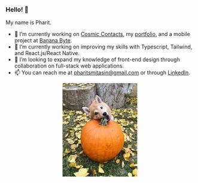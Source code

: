 ### Hello! 👋

My name is Pharit.

- 🔭 I’m currently working on [Cosmic Contacts](https://github.com/CoderSolian/Cosmic-Contacts), my [portfolio](https://www.smitasin.dev/), and a mobile project at [Banana Byte](https://github.com/Banana-Byte-LLC).
- 🌱 I’m currently working on improving my skills with Typescript, Tailwind, and React.js/React Native. 
- 👯 I’m looking to expand my knowledge of front-end design through collaboration on full-stack web applications.
- 📫 You can reach me at [pharitsmitasin@gmail.com](mailto:pharitsmitasin@gmail.com) or through [LinkedIn](https://www.linkedin.com/in/pharit/).

<div style="text-align: center;">
    <img src="shiba-pumpkin2.jpg" alt="Shiba Inu with Pumpkin">
</div>
